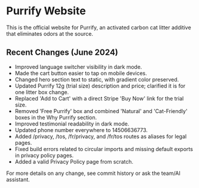 # Purrify Website

This is the official website for Purrify, an activated carbon cat litter additive that eliminates odors at the source.

## Recent Changes (June 2024)

- Improved language switcher visibility in dark mode.
- Made the cart button easier to tap on mobile devices.
- Changed hero section text to static, with gradient color preserved.
- Updated Purrify 12g (trial size) description and price; clarified it is for one litter box change.
- Replaced 'Add to Cart' with a direct Stripe 'Buy Now' link for the trial size.
- Removed 'Free Purrify' box and combined 'Natural' and 'Cat-Friendly' boxes in the Why Purrify section.
- Improved testimonial readability in dark mode.
- Updated phone number everywhere to 14506636773.
- Added /privacy, /tos, /fr/privacy, and /fr/tos routes as aliases for legal pages.
- Fixed build errors related to circular imports and missing default exports in privacy policy pages.
- Added a valid Privacy Policy page from scratch.

For more details on any change, see commit history or ask the team/AI assistant.
